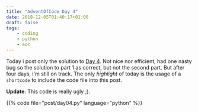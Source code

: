 ```yaml
---
title: "AdventOfCode Day 4"
date: 2018-12-05T01:40:17+01:00
draft: false
tags:
    - coding
    - python
    - aoc
---
```


Today i post only the solution to [Day 4](https://adventofcode.com/2018/day/4). Not nice nor efficient, had one nasty bug so the solution to part 1 as correct, but not the second part. But after four days, i'm still on track. The only *highlight* of today is the usage of a ```shortcode``` to include the code file into this post.

**Update**: This code is really ugly ;).


{{% code file="post/day04.py" language="python" %}}